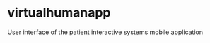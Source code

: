virtualhumanapp
===============

User interface of the patient interactive systems mobile application

